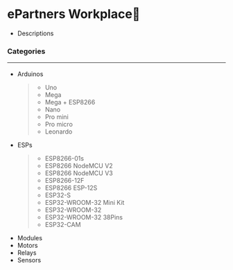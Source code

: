 # ePartners Workplace🕋
- Descriptions

### Categories<hr>
- Arduinos
    >- Uno
    >- Mega
    >- Mega + ESP8266
    >- Nano
    >- Pro mini
    >- Pro micro
    >- Leonardo
- ESPs
    >- ESP8266-01s
    >- ESP8266 NodeMCU V2
    >- ESP8266 NodeMCU V3
    >- ESP8266-12F
    >- ESP8266 ESP-12S
    >- ESP32-S
    >- ESP32-WROOM-32 Mini Kit
    >- ESP32-WROOM-32
    >- ESP32-WROOM-32 38Pins
    >- ESP32-CAM
- Modules
- Motors
- Relays
- Sensors
